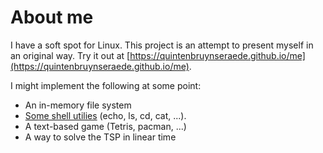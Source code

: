 # About me

I have a soft spot for Linux. This project is an attempt to present myself in an original way.
Try it out at [https://quintenbruynseraede.github.io/me](https://quintenbruynseraede.github.io/me).

I might implement the following at some point:
- An in-memory file system
- [Some shell utilies](https://en.wikipedia.org/wiki/Category:Unix_SUS2008_utilities) (echo, ls, cd, cat, ...).
- A text-based game (Tetris, pacman, ...)
- A way to solve the TSP in linear time

